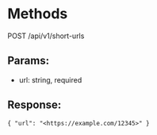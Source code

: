 # Methods

POST /api/v1/short-urls

## Params:

* url: string, required

## Response:

`{
"url": "<https://example.com/12345>"
}`